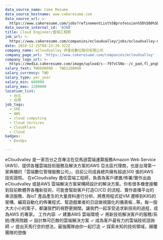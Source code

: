 ```yaml
---
data_source_name: Cake Resume
data_source_hostname: www.cakeresume.com
data_source_url: >-
  https://www.cakeresume.com/jobs?refinementList%5Bprofession%5D%5B0%5D=tech_devops&refi[…]5D=per_year&range%5Bsalary_range%5D%5Bmin%5D=1000000&page=2
data_source_internal_id: '8300'
title: Cloud Engineer/雲端工程師
job_url: >-
  https://www.cakeresume.com/companies/ecloudvalley/jobs/ecloudvalley-msp-cloud-engineer
date: 2018-12-25T08:23:29.322Z
company_name: eCloudvalley 伊雲谷數位股份有限公司
company_page_url: 'https://www.cakeresume.com/companies/ecloudvalley'
company_logo_url: >-
  https://media.cakeresume.com/image/upload/s--f97vC5No--/c_pad,fl_png8,h_200,w_200/v1620025131/plasvlv0yqm9knu5hcyb.png
salary_text: TWD600000 - TWD1200000
salary_currency: TWD
salary_type: per_year
salary_min: 600000
salary_max: 1200000
location_list:
  - 台北
  - 台灣
job_tags:
  - SRE
  - AWS
  - cloud computing
  - Cloud Services
  - CloudFlare
  - Cloud
badges:
  - DevOps

---
```


eCloudvalley 是一家百分之百專注在亞馬遜雲端運算服務Amazon Web Service (AWS)、提供各種雲端技術服務及解決方案的AWS 亞太區代理商，也是台灣第一家興櫃的「雲端數位管理服務公司」，目前公司成員總共擁有超過300 張的AWS 技術證照。 在eCloudvalley 擔任雲端工程師，負責為客戶建置/佈署/實作出由eCloudvalley 或是AWS 雲端解決方案架構師設計的解決方案。你有很多機會接觸到目前軟體界各種新技術，可能會幫助客戶打造CI/CD 的流程、實作直播平台的串流服務、為IoT 產品產生的大量資料進行分析、將應用程式從VM 遷移到K8S的架構、編寫自動化的佈署程式、幫遊戲業者的日誌做視圖化的儀表板…等。每一個大大小小的案子，都讓我們的視野更開闊，讓我們一起享受追求新技術的過程，成為AWS 的專家。 工作內容: ✓ 建置AWS 雲端環境 ✓ 用新技術解決客戶的服務/系統/應用問題 ✓ 設計無可匹敵的雲端解決方案 ✓ 成為客戶最有力的雲端技術諮詢師 ✓ 提出天馬行空的想法，最強團隊由你一起打造 ✓ 探索未知的技術領域，顛覆團隊的想像